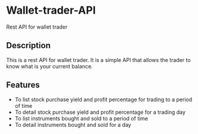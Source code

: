 # Wallet-trader-API
Rest API for wallet trader

## Description
This is a rest API for wallet trader. It is a simple API that allows the trader to know what is your current balance.

## Features
- To list stock purchase yield and profit percentage for trading to a period of time
- To detail stock purchase yield and profit percentage for a trading day
- To list instruments bought and sold to a period of time
- To detail instruments bought and sold for a day